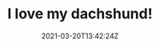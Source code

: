 ---
title: "I love my dachshund!"
date: 2021-03-20T13:42:24Z
draft: false
featured: true
image: "IMG_9129.jpg"
detailImages:
  - "IMG_9129.jpg"
tag: "embroidery"
categories:
  - portfolio
---